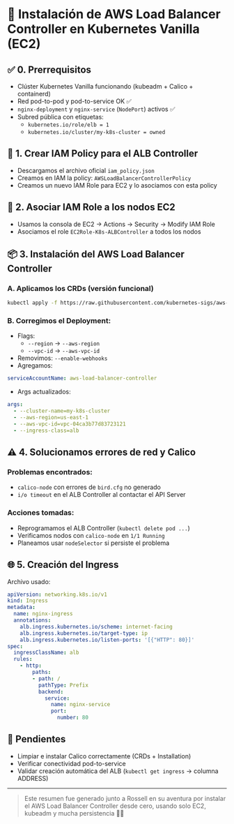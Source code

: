 # 🚀 Instalación de AWS Load Balancer Controller en Kubernetes Vanilla (EC2)

## ✅ 0. Prerrequisitos
- Clúster Kubernetes Vanilla funcionando (kubeadm + Calico + containerd)
- Red pod-to-pod y pod-to-service OK ✅
- `nginx-deployment` y `nginx-service` (`NodePort`) activos ✅
- Subred pública con etiquetas:
  - `kubernetes.io/role/elb = 1`
  - `kubernetes.io/cluster/my-k8s-cluster = owned`

## 🔐 1. Crear IAM Policy para el ALB Controller
- Descargamos el archivo oficial `iam_policy.json`
- Creamos en IAM la policy: `AWSLoadBalancerControllerPolicy`
- Creamos un nuevo IAM Role para EC2 y lo asociamos con esta policy

## 🧷 2. Asociar IAM Role a los nodos EC2
- Usamos la consola de EC2 → Actions → Security → Modify IAM Role
- Asociamos el role `EC2Role-K8s-ALBController` a todos los nodos

## 📦 3. Instalación del AWS Load Balancer Controller

### A. Aplicamos los CRDs (versión funcional)
```bash
kubectl apply -f https://raw.githubusercontent.com/kubernetes-sigs/aws-load-balancer-controller/v2.7.1/docs/install/v2_7_1_full.yaml
```

### B. Corregimos el Deployment:
- Flags:
  - `--region` → `--aws-region`
  - `--vpc-id` → `--aws-vpc-id`
- Removimos: `--enable-webhooks`
- Agregamos:
```yaml
serviceAccountName: aws-load-balancer-controller
```

- Args actualizados:
```yaml
args:
  - --cluster-name=my-k8s-cluster
  - --aws-region=us-east-1
  - --aws-vpc-id=vpc-04ca3b77d83723121
  - --ingress-class=alb
```

## ⚠️ 4. Solucionamos errores de red y Calico

### Problemas encontrados:
- `calico-node` con errores de `bird.cfg` no generado
- `i/o timeout` en el ALB Controller al contactar el API Server

### Acciones tomadas:
- Reprogramamos el ALB Controller (`kubectl delete pod ...`)
- Verificamos nodos con `calico-node` en `1/1 Running`
- Planeamos usar `nodeSelector` si persiste el problema

## 🌐 5. Creación del Ingress
Archivo usado:
```yaml
apiVersion: networking.k8s.io/v1
kind: Ingress
metadata:
  name: nginx-ingress
  annotations:
    alb.ingress.kubernetes.io/scheme: internet-facing
    alb.ingress.kubernetes.io/target-type: ip
    alb.ingress.kubernetes.io/listen-ports: '[{"HTTP": 80}]'
spec:
  ingressClassName: alb
  rules:
    - http:
        paths:
        - path: /
          pathType: Prefix
          backend:
            service:
              name: nginx-service
              port:
                number: 80
```

## 🧹 Pendientes
- Limpiar e instalar Calico correctamente (CRDs + Installation)
- Verificar conectividad pod-to-service
- Validar creación automática del ALB (`kubectl get ingress` → columna ADDRESS)

---

> Este resumen fue generado junto a Rossell en su aventura por instalar el AWS Load Balancer Controller desde cero, usando solo EC2, kubeadm y mucha persistencia 💪✨

